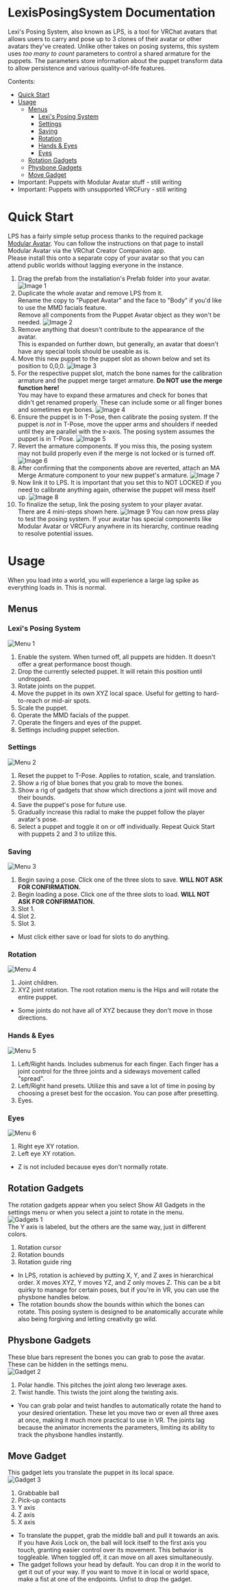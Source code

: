 # LexisPosingSystem Documentation
Lexi's Posing System, also known as LPS, is a tool for VRChat avatars that allows users to carry and pose up to 3 clones of their avatar or other avatars they've created.
Unlike other takes on posing systems, this system uses _too many to count_ parameters to control a shared armature for the puppets. The parameters store information about the puppet transform data to allow persistence and various quality-of-life features.

Contents:
- [Quick Start](https://github.com/IlexisTheMadcat/LexisPosingSystem/tree/main?tab=readme-ov-file#quick-start)
- [Usage](https://github.com/IlexisTheMadcat/LexisPosingSystem/tree/main?tab=readme-ov-file#usage)
  - [Menus](https://github.com/IlexisTheMadcat/LexisPosingSystem/tree/main?tab=readme-ov-file#menus)
    - [Lexi's Posing System](https://github.com/IlexisTheMadcat/LexisPosingSystem/tree/main?tab=readme-ov-file#lexis-posing-system)
    - [Settings](https://github.com/IlexisTheMadcat/LexisPosingSystem/tree/main?tab=readme-ov-file#settings)
    - [Saving](https://github.com/IlexisTheMadcat/LexisPosingSystem/tree/main?tab=readme-ov-file#saving)
    - [Rotation](https://github.com/IlexisTheMadcat/LexisPosingSystem/tree/main?tab=readme-ov-file#rotation)
    - [Hands & Eyes](https://github.com/IlexisTheMadcat/LexisPosingSystem/tree/main?tab=readme-ov-file#hands--eyes)
    - [Eyes](https://github.com/IlexisTheMadcat/LexisPosingSystem/tree/main?tab=readme-ov-file#eyes)
  - [Rotation Gadgets](https://github.com/IlexisTheMadcat/LexisPosingSystem/tree/main?tab=readme-ov-file#rotation-gadgets)
  - [Physbone Gadgets](https://github.com/IlexisTheMadcat/LexisPosingSystem/tree/main?tab=readme-ov-file#physbone-gadgets)
  - [Move Gadget](https://github.com/IlexisTheMadcat/LexisPosingSystem/tree/main?tab=readme-ov-file#move-gadget)
- Important: Puppets with Modular Avatar stuff - still writing
- Important: Puppets with unsupported VRCFury - still writing
  
# Quick Start
LPS has a fairly simple setup process thanks to the required package [Modular Avatar](https://modular-avatar.nadena.dev/docs/intro). You can follow the instructions on that page to install Modular Avatar via the VRChat Creator Companion app. \
Please install this onto a separate copy of your avatar so that you can attend public worlds without lagging everyone in the instance.
1) Drag the prefab from the installation's Prefab folder into your avatar.
   ![Image 1](https://raw.githubusercontent.com/IlexisTheMadcat/LexisPosingSystem/refs/heads/main/readme%20images/LPS-Readme1.png)
2) Duplicate the whole avatar and remove LPS from it. \
   Rename the copy to "Puppet Avatar" and the face to "Body" if you'd like to use the MMD facials feature. \
   Remove all components from the Puppet Avatar object as they won't be needed.
   ![Image 2](https://raw.githubusercontent.com/IlexisTheMadcat/LexisPosingSystem/refs/heads/main/readme%20images/LPS-Readme2rev1.png)
4) Remove anything that doesn't contribute to the appearance of the avatar. \
   This is expanded on further down, but generally, an avatar that doesn't have any special tools should be useable as is.
5) Move this new puppet to the puppet slot as shown below and set its position to 0,0,0.
   ![Image 3](https://raw.githubusercontent.com/IlexisTheMadcat/LexisPosingSystem/refs/heads/main/readme%20images/LPS-Readme3.png)
6) For the respective puppet slot, match the bone names for the calibration armature and the puppet merge target armature. **Do NOT use the merge function here!** \
   You may have to expand these armatures and check for bones that didn't get renamed properly. These can include some or all finger bones and sometimes eye bones. 
   ![Image 4](https://raw.githubusercontent.com/IlexisTheMadcat/LexisPosingSystem/refs/heads/main/readme%20images/LPS-Readme4.png)
7) Ensure the puppet is in T-Pose, then calibrate the posing system. If the puppet is _not_ in T-Pose, move the upper arms and shoulders if needed until they are parallel with the x-axis. The posing system assumes the puppet is in T-Pose.
   ![Image 5](https://raw.githubusercontent.com/IlexisTheMadcat/LexisPosingSystem/refs/heads/main/readme%20images/LPS-Readme5.png)
8) Revert the armature components. If you miss this, the posing system may not build properly even if the merge is not locked or is turned off.
   ![Image 6](https://raw.githubusercontent.com/IlexisTheMadcat/LexisPosingSystem/refs/heads/main/readme%20images/LPS-Readme6.png)
9) After confirming that the components above are reverted, attach an MA Merge Armature component to your new puppet's armature.
   ![Image 7](https://raw.githubusercontent.com/IlexisTheMadcat/LexisPosingSystem/refs/heads/main/readme%20images/LPS-Readme7.png)
10) Now link it to LPS. It is important that you set this to NOT LOCKED if you need to calibrate anything again, otherwise the puppet will mess itself up.
    ![Image 8](https://raw.githubusercontent.com/IlexisTheMadcat/LexisPosingSystem/refs/heads/main/readme%20images/LPS-Readme8rev1.png)
11) To finalize the setup, link the posing system to your player avatar. \
    There are 4 mini-steps shown here.
    ![Image 9](https://raw.githubusercontent.com/IlexisTheMadcat/LexisPosingSystem/refs/heads/main/readme%20images/LPS-Readme9rev1.png)
You can now press play to test the posing system. If your avatar has special components like Modular Avatar or VRCFury anywhere in its hierarchy, continue reading to resolve potential issues.

# Usage
When you load into a world, you will experience a large lag spike as everything loads in. This is normal.
## Menus
### Lexi's Posing System
![Menu 1](https://raw.githubusercontent.com/IlexisTheMadcat/LexisPosingSystem/refs/heads/main/readme%20images/action%20menu/LPS-Menu1.png)
1) Enable the system. When turned off, all puppets are hidden. It doesn't offer a great performance boost though.
2) Drop the currently selected puppet. It will retain this position until undropped.
3) Rotate joints on the puppet.
4) Move the puppet in its own XYZ local space. Useful for getting to hard-to-reach or mid-air spots.
5) Scale the puppet.
6) Operate the MMD facials of the puppet.
7) Operate the fingers and eyes of the puppet.
8) Settings including puppet selection.
### Settings
![Menu 2](https://raw.githubusercontent.com/IlexisTheMadcat/LexisPosingSystem/refs/heads/main/readme%20images/action%20menu/LPS-Menu2.png)
1) Reset the puppet to T-Pose. Applies to rotation, scale, and translation.
2) Show a rig of blue bones that you grab to move the bones.
3) Show a rig of gadgets that show which directions a joint will move and their bounds.
4) Save the puppet's pose for future use.
5) Gradually increase this radial to make the puppet follow the player avatar's pose.
6) Select a puppet and toggle it on or off individually. Repeat Quick Start with puppets 2 and 3 to utilize this.
### Saving
![Menu 3](https://raw.githubusercontent.com/IlexisTheMadcat/LexisPosingSystem/refs/heads/main/readme%20images/action%20menu/LPS-Menu4.png)
1) Begin saving a pose. Click one of the three slots to save. **WILL NOT ASK FOR CONFIRMATION.**
2) Begin loading a pose. Click one of the three slots to load. **WILL NOT ASK FOR CONFIRMATION.**
3) Slot 1.
4) Slot 2.
5) Slot 3. 
- Must click either save or load for slots to do anything.
### Rotation
![Menu 4](https://raw.githubusercontent.com/IlexisTheMadcat/LexisPosingSystem/refs/heads/main/readme%20images/action%20menu/LPS-Menu6.png)
1) Joint children.
2) XYZ joint rotation. The root rotation menu is the Hips and will rotate the entire puppet.
- Some joints do not have all of XYZ because they don't move in those directions. 
### Hands & Eyes
![Menu 5](https://raw.githubusercontent.com/IlexisTheMadcat/LexisPosingSystem/refs/heads/main/readme%20images/action%20menu/LPS-Menu7.png)
1) Left/Right hands. Includes submenus for each finger. Each finger has a joint control for the three joints and a sideways movement called "spread".
2) Left/Right hand presets. Utilize this and save a lot of time in posing by choosing a preset best for the occasion. You can pose after presetting.
3) Eyes.
### Eyes
![Menu 6](https://raw.githubusercontent.com/IlexisTheMadcat/LexisPosingSystem/refs/heads/main/readme%20images/action%20menu/LPS-Menu8.png)
1) Right eye XY rotation.
2) Left eye XY rotation. 
- Z is not included because eyes don't normally rotate.
## Rotation Gadgets
The rotation gadgets appear when you select Show All Gadgets in the settings menu or when you select a joint to rotate in the menu. \
![Gadgets 1](https://raw.githubusercontent.com/IlexisTheMadcat/LexisPosingSystem/refs/heads/main/readme%20images/gadgets/LPS-Gadgets2rev3.png) \
The Y axis is labeled, but the others are the same way, just in different colors.
1) Rotation cursor
2) Rotation bounds
3) Rotation guide ring
- In LPS, rotation is achieved by putting X, Y, and Z axes in hierarchical order. X moves XYZ, Y moves YZ, and Z only moves Z. This can be a bit quirky to manage for certain poses, but if you're in VR, you can use the physbone handles below.
- The rotation bounds show the bounds within which the bones can rotate. This posing system is designed to be anatomically accurate while also being forgiving and letting creativity go wild. 
## Physbone Gadgets
These blue bars represent the bones you can grab to pose the avatar. These can be hidden in the settings menu. \
![Gadget 2](https://raw.githubusercontent.com/IlexisTheMadcat/LexisPosingSystem/refs/heads/main/readme%20images/gadgets/LPS-Gadgets1rev1.png)
1) Polar handle. This pitches the joint along two leverage axes.
2) Twist handle. This twists the joint along the twisting axis.
- You can grab polar and twist handles to automatically rotate the hand to your desired orientation. These let you move two or even all three axes at once, making it much more practical to use in VR. The joints lag because the animator increments the parameters, limiting its ability to track the physbone handles instantly.
## Move Gadget
This gadget lets you translate the puppet in its local space. \
![Gadget 3](https://raw.githubusercontent.com/IlexisTheMadcat/LexisPosingSystem/refs/heads/main/readme%20images/gadgets/LPS-Gadgets3.png)
1) Grabbable ball
2) Pick-up contacts
3) Y axis
4) Z axis
5) X axis
- To translate the puppet, grab the middle ball and pull it towards an axis. If you have Axis Lock on, the ball will lock itself to the first axis you touch, granting easier control over its movement. This behavior is toggleable. When toggled off, it can move on all axes simultaneously.
- The gadget follows your head by default. You can drop it in the world to get it out of your way. If you want to move it in local or world space, make a fist at one of the endpoints. Unfist to drop the gadget.
